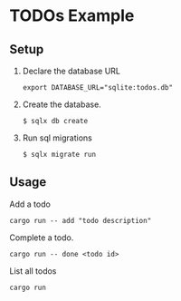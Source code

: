 # TODOs Example

## Setup

1. Declare the database URL

    ```
    export DATABASE_URL="sqlite:todos.db"
    ```

2. Create the database.

    ```
    $ sqlx db create
    ```

3. Run sql migrations

    ```
    $ sqlx migrate run
    ```

## Usage

Add a todo

```
cargo run -- add "todo description"
```

Complete a todo.

```
cargo run -- done <todo id>
```

List all todos

```
cargo run
```

